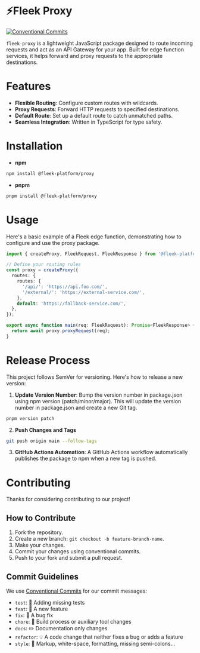 # ⚡️Fleek Proxy

[![Conventional Commits](https://img.shields.io/badge/Conventional%20Commits-1.0.0-blue.svg)](https://conventionalcommits.org)

`fleek-proxy` is a lightweight JavaScript package designed to route incoming requests and act as an API Gateway for your app. Built for edge function services, it helps forward and proxy requests to the appropriate destinations.

# Features

- **Flexible Routing**: Configure custom routes with wildcards.
- **Proxy Requests**: Forward HTTP requests to specified destinations.
- **Default Route**: Set up a default route to catch unmatched paths.
- **Seamless Integration**: Written in TypeScript for type safety.

# Installation

- **npm**

```bash
npm install @fleek-platform/proxy
```

- **pnpm**

```bash
pnpm install @fleek-platform/proxy
```

# Usage

Here's a basic example of a Fleek edge function, demonstrating how to configure and use the proxy package.

```typescript
import { createProxy, FleekRequest, FleekResponse } from '@fleek-platform/proxy';

// Define your routing rules
const proxy = createProxy({
  routes: {
    routes: {
      '/api/': 'https://api.foo.com/',
      '/external/': 'https://external-service.com/',
    },
    default: 'https://fallback-service.com/',
  },
});

export async function main(req: FleekRequest): Promise<FleekResponse> {
  return await proxy.proxyRequest(req);
}
```

# Release Process

This project follows SemVer for versioning. Here's how to release a new version:

1. **Update Version Number**: Bump the version number in package.json using npm version (patch/minor/major). This will update the version number in package.json and create a new Git tag.

```bash
pnpm version patch
```

2. **Push Changes and Tags**

```bash
git push origin main --follow-tags
```

3. **GitHub Actions Automation**: A GitHub Actions workflow automatically publishes the package to npm when a new tag is pushed.

# Contributing

Thanks for considering contributing to our project!

## How to Contribute

1. Fork the repository.
2. Create a new branch: `git checkout -b feature-branch-name`.
3. Make your changes.
4. Commit your changes using conventional commits.
5. Push to your fork and submit a pull request.

## Commit Guidelines

We use [Conventional Commits](https://www.conventionalcommits.org/) for our commit messages:

- `test`: 💍 Adding missing tests
- `feat`: 🎸 A new feature
- `fix`: 🐛 A bug fix
- `chore`: 🤖 Build process or auxiliary tool changes
- `docs`: ✏️ Documentation only changes
- `refactor`: 💡 A code change that neither fixes a bug or adds a feature
- `style`: 💄 Markup, white-space, formatting, missing semi-colons...
